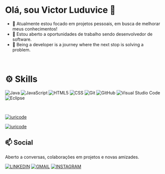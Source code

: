 # Olá, sou Victor Luduvice 👋

  - 🌸 Atualmente estou focado em projetos pessoais, em busca de melhorar meus conhecimentos!
  - 💼 Estou aberto a oportunidades de trabalho sendo desenvolvedor de software.
  - 🌱 Being a developer is a journey where the next stop is solving a problem.
</br>

# ⚙ Skills
![Java](https://img.shields.io/badge/-Java-333333?style=flat&logo=Java&logoColor=007396)
![JavaScript](https://img.shields.io/badge/-JavaScript-333333?style=flat&logo=javascript)
![HTML5](https://img.shields.io/badge/-HTML5-333333?style=flat&logo=HTML5)
![CSS](https://img.shields.io/badge/-CSS-333333?style=flat&logo=CSS3&logoColor=1572B6)
![Git](https://img.shields.io/badge/-Git-333333?style=flat&logo=git)
![GitHub](https://img.shields.io/badge/-GitHub-333333?style=flat&logo=github)
![Visual Studio Code](https://img.shields.io/badge/-Visual%20Studio%20Code-333333?style=flat&logo=visual-studio-code&logoColor=007ACC)
![Eclipse](https://img.shields.io/badge/-Eclipse-333333?style=flat&logo=eclipse-ide&logoColor=2C2255)

<br/>

[![iuricode](https://github-readme-stats.vercel.app/api?username=VictorLuduvice7&theme=radical)](https://github.com/VictorLuduvice7)

[![iuricode](https://github-readme-stats.vercel.app/api/top-langs/?username=VictorLuduvice7&hide=html&layout=compact&theme=radical)](https://github.com/VictorLuduvice7)

## 📫 Social

Aberto a conversas, colaborações em projetos e novas amizades.

[![LINKEDIN](https://img.shields.io/badge/LinkedIn-0077B5?style=for-the-badge&logo=linkedin&logoColor=white)](https://www.linkedin.com/in/jo%C3%A3o-victor-luduvice-7b4827264/)
[![GMAIL](https://img.shields.io/badge/Gmail-D14836?style=for-the-badge&logo=gmail&logoColor=white)](contatovct777@gmial.com)
[![INSTAGRAM](https://img.shields.io/badge/Instagram-E4405F?style=for-the-badge&logo=instagram&logoColor=white)](https://www.instagram.com/igviictor/)








 
 
